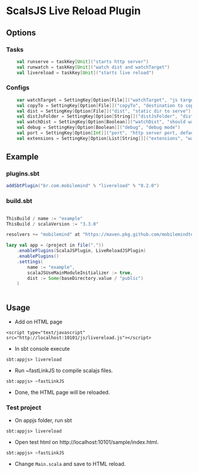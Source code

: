 # ScalsJS Live Reload Plugin

## Options

### Tasks

```scala
    val runserve = taskKey[Unit]("starts http server")
    val runwatch = taskKey[Unit]("watch dist and watchTarget")
    val livereload = taskKey[Unit]("starts live reload")

```

### Configs

```scala
    var watchTarget = SettingKey[Option[File]]("watchTarget", "js target to watch")
    val copyTo = SettingKey[Option[File]]("copyTo", "destination to copy change files, default is `dist/distJsFolder`")
    val dist = SettingKey[Option[File]]("dist", "static dir to serve")
    val distJsFolder = SettingKey[Option[String]]("distJsFolder", "dist js folder, default assets/js")
    val watchDist = SettingKey[Option[Boolean]]("watchDist", "should watch dist folder, default is true")
    val debug = SettingKey[Option[Boolean]]("debug", "debug mode")
    val port = SettingKey[Option[Int]]("port", "http server port, default is 10101")
    val extensions = SettingKey[Option[List[String]]]("extensions", "watch extensions, default is js,map,css,jpg,jpeg,png,ico,html")   
```

## Example

### plugins.sbt
``` scala
addSbtPlugin("br.com.mobilemind" % "livereload" % "0.2.0")
```

### build.sbt
```scala

ThisBuild / name := "example"
ThisBuild / scalaVersion := "3.3.0"

resolvers += "mobilemind" at "https://maven.pkg.github.com/mobilemindtec/m2/"

lazy val app = (project in file("."))
	.enablePlugins(ScalaJSPlugin, LiveReloadJSPlugin)
	.enablePlugins()
	.settings(
		name := "example",
		scalaJSUseMainModuleInitializer := true,	
		dist := Some(baseDirectory.value / "public")
	)
	
```

## Usage

- Add on HTML page
```
<script type="text/javascript" src="http://localhost:10101/js/livereload.js"></script>
```

- In sbt console execute

```
sbt:appjs> livereload
```

- Run ~fastLinkJS to compile scalajs files.

```
sbt:appjs> ~fastLinkJS
```

- Done, the HTML page will be reloaded.

### Test project

- On appjs folder, run sbt

```
sbt:appjs> livereload
```

- Open test html on http://localhost:10101/sample/index.html.

```
sbt:appjs> ~fastLinkJS
```

- Change `Main.scala` and save to HTML reload.